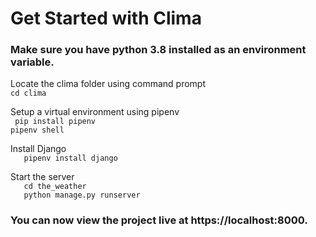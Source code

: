 # Get Started with Clima

### Make sure you have python 3.8 installed as an environment variable.

Locate the clima folder using command prompt  
 	``` cd clima ```  

Setup a virtual environment using pipenv  
 `	pip install pipenv `  
 ` pipenv shell `  

Install Django  
 ```	pipenv install django ```  

Start the server  
 ```	cd the_weather ```  
 ```	python manage.py runserver ```  

### You can now view the project live at https://localhost:8000.
